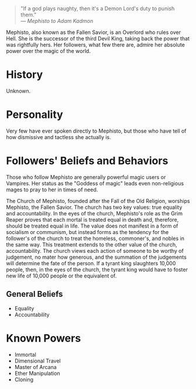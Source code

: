> "If a god plays naughty, then it's a Demon Lord's duty to punish them."</br>
> — *Mephisto to Adam Kadmon*

Mephisto, also known as the Fallen Savior, is an Overlord who rules over Hell. She is the successor of the third Devil King, taking back the power that was rightfully hers. Her followers, what few there are, admire her absolute power over the magic of the world.

# History
Unknown.

# Personality
Very few have ever spoken directly to Mephisto, but those who have tell of how dismissive and tactless she actually is.

# Followers' Beliefs and Behaviors
Those who follow Mephisto are generally powerful magic users or Vampires.  Her status as the "Goddess of magic" leads even non-religious mages to pray to her in times of need.

The Church of Mephisto, founded after the Fall of the Old Religion, worships Mephisto, the Fallen Savior. The church has two key values: true equality and accountability. In the eyes of the church, Mephisto's role as the Grim Reaper proves that each mortal is treated equal in death and, therefore, should be treated equal in life. The value does not manifest in a form of socialism or communism, but instead forms as the tendency for the follower's of the church to treat the homeless, commoner's, and nobles in the same way. This treatment extends to the other value of the church, accountability. The church views each action of someone to be worthy of judgement, no mater how generous, and the summation of the judgements will determine the fate of the person. If a tyrant king slaughters 10,000 people, then, in the eyes of the church, the tyrant king would have to foster new life of 10,000 people or the equivalent of. 

## General Beliefs
* Equality
* Accountability

# Known Powers
* Immortal
* Dimensional Travel
* Master of Arcana
* Ether Manipulation
* Cloning

